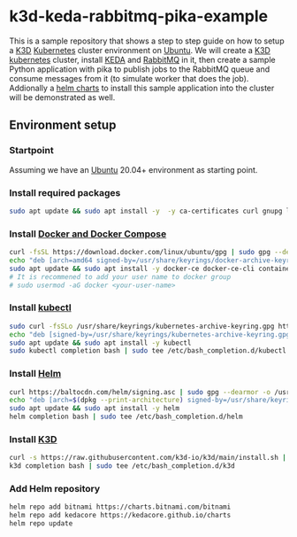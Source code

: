 # k3d-keda-rabbitmq-pika-example

This is a sample repository that shows a step to step guide on how to setup a [K3D](https://k3d.io) [Kubernetes](https://kubernetes.io/) cluster environment on [Ubuntu](https://ubuntu.com/). We will create a [K3D](https://k3d.io) [kubernetes](https://kubernetes.io/) cluster, install [KEDA](https://keda.sh/) and [RabbitMQ](https://www.rabbitmq.com/) in it, then create a sample Python application with pika to publish jobs to the RabbitMQ queue and consume messages from it (to simulate worker that does the job). Addionally a [helm charts](https://helm.sh/) to install this sample application into the cluster will be demonstrated as well.

## Environment setup
### Startpoint
Assuming we have an [Ubuntu](https://ubuntu.com/) 20.04+ environment as starting point.

### Install required packages
```bash
sudo apt update && sudo apt install -y  -y ca-certificates curl gnupg lsb-release software-properties-common
```

### Install [Docker and Docker Compose](https://docs.docker.com/get-started/overview/)
```bash
curl -fsSL https://download.docker.com/linux/ubuntu/gpg | sudo gpg --dearmor -o /usr/share/keyrings/docker-archive-keyring.gpg
echo "deb [arch=amd64 signed-by=/usr/share/keyrings/docker-archive-keyring.gpg] https://download.docker.com/linux/ubuntu $(lsb_release -cs) stable" | sudo tee /etc/apt/sources.list.d/docker.list > /dev/null
sudo apt update && sudo apt install -y docker-ce docker-ce-cli containerd.io docker-compose-plugin
# It is recommened to add your user name to docker group
# sudo usermod -aG docker <your-user-name>
```

### Install [kubectl](https://kubernetes.io/docs/reference/kubectl/kubectl/)
```bash
sudo curl -fsSLo /usr/share/keyrings/kubernetes-archive-keyring.gpg https://packages.cloud.google.com/apt/doc/apt-key.gpg
echo "deb [signed-by=/usr/share/keyrings/kubernetes-archive-keyring.gpg] https://apt.kubernetes.io/ kubernetes-xenial main" | sudo tee /etc/apt/sources.list.d/kubernetes.list
sudo apt update && sudo apt install -y kubectl
sudo kubectl completion bash | sudo tee /etc/bash_completion.d/kubectl
```

### Install [Helm](https://helm.sh/)
```bash
curl https://baltocdn.com/helm/signing.asc | sudo gpg --dearmor -o /usr/share/keyrings/helm.gpg
echo "deb [arch=$(dpkg --print-architecture) signed-by=/usr/share/keyrings/helm.gpg] https://baltocdn.com/helm/stable/debian/ all main" | sudo tee /etc/apt/sources.list.d/helm-stable-debian.list
sudo apt update && sudo apt install -y helm
helm completion bash | sudo tee /etc/bash_completion.d/helm
```

### Install [K3D](https://k3d.io/)
```bash
curl -s https://raw.githubusercontent.com/k3d-io/k3d/main/install.sh | bash
k3d completion bash | sudo tee /etc/bash_completion.d/k3d
```

### Add Helm repository
```bash
helm repo add bitnami https://charts.bitnami.com/bitnami
helm repo add kedacore https://kedacore.github.io/charts
helm repo update
```
